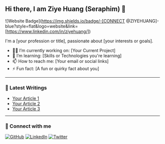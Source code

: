 ## Hi there, I am Ziye Huang (Seraphim) 👋

![Website Badge](https://img.shields.io/badge/-[CONNECT @ZIYEHUANG]-blue?style=flat&logo=website&link=[https://www.linkedin.com/in/ziyehuang/])

I'm a [your profession or title], passionate about [your interests or goals].

- 👨‍💻 I’m currently working on: [Your Current Project]
- 🌱 I’m learning: [Skills or Technologies you're learning]
- 📫 How to reach me: [Your email or social links]
- ⚡ Fun fact: [A fun or quirky fact about you]

---

### 🌟 Latest Writings
- [Your Article 1](#)
- [Your Article 2](#)
- [Your Article 3](#)

---

### 📱 Connect with me
[![GitHub](https://img.shields.io/badge/-GitHub-black?style=flat&logo=github)](https://github.com/yourusername)
[![LinkedIn](https://img.shields.io/badge/-LinkedIn-blue?style=flat&logo=linkedin)](https://linkedin.com/in/yourusername)
[![Twitter](https://img.shields.io/badge/-Twitter-blue?style=flat&logo=twitter)](https://twitter.com/yourusername)

<!--
**SeraphimHuang/SeraphimHuang** is a ✨ _special_ ✨ repository because its `README.md` (this file) appears on your GitHub profile.

Here are some ideas to get you started:

- 🔭 I’m currently working on ...
- 🌱 I’m currently learning ...
- 👯 I’m looking to collaborate on ...
- 🤔 I’m looking for help with ...
- 💬 Ask me about ...
- 📫 How to reach me: ...
- 😄 Pronouns: ...
- ⚡ Fun fact: ...
-->
